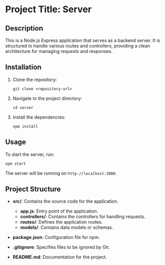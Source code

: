 # Project Title: Server

## Description
This is a Node.js Express application that serves as a backend server. It is structured to handle various routes and controllers, providing a clean architecture for managing requests and responses.

## Installation

1. Clone the repository:
   ```
   git clone <repository-url>
   ```

2. Navigate to the project directory:
   ```
   cd server
   ```

3. Install the dependencies:
   ```
   npm install
   ```

## Usage

To start the server, run:
```
npm start
```

The server will be running on `http://localhost:3000`.

## Project Structure

- **src/**: Contains the source code for the application.
  - **app.js**: Entry point of the application.
  - **controllers/**: Contains the controllers for handling requests.
  - **routes/**: Defines the application routes.
  - **models/**: Contains data models or schemas.

- **package.json**: Configuration file for npm.
- **.gitignore**: Specifies files to be ignored by Git.
- **README.md**: Documentation for the project.
